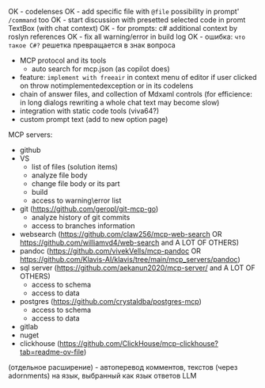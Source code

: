 OK - codelenses
OK - add specific file with `@file` possibility in prompt' `/command` too
OK - start discussion with presetted selected code in promt TextBox (with chat context)
OK - for prompts: c# additional context by roslyn references
OK - fix all warning/error in build log
OK - ошибка: `что такое C#?` решетка превращается в знак вопроса
- MCP protocol and its tools
  - auto search for mcp.json (as copilot does)
- feature: `implement with freeair` in context menu of editor if user clicked on throw notimplementedexception or in its codelens
- chain of answer files, and collection of Mdxaml controls (for efficience: in long dialogs rewriting a whole chat text may become slow)
- integration with static code tools (viva64?)
- custom prompt text (add to new option page)

MCP servers:
- github
- VS
  - list of files (solution items)
  - analyze file body
  - change file body or its part
  - build
  - access to warning\error list
- git (https://github.com/geropl/git-mcp-go)
  - analyze history of git commits
  - access to branches information
- websearch (https://github.com/claw256/mcp-web-search OR https://github.com/williamvd4/web-search and A LOT OF OTHERS)
- pandoc (https://github.com/vivekVells/mcp-pandoc OR https://github.com/Klavis-AI/klavis/tree/main/mcp_servers/pandoc)
- sql server (https://github.com/aekanun2020/mcp-server/ and A LOT OF OTHERS)
  - access to schema
  - access to data
- postgres (https://github.com/crystaldba/postgres-mcp)
  - access to schema
  - access to data
- gitlab
- nuget
- clickhouse (https://github.com/ClickHouse/mcp-clickhouse?tab=readme-ov-file)

(отдельное расширение) - автоперевод комментов, текстов (через adornments) на язык, выбранный как язык ответов LLM
